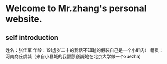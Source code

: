 <h1><b>Welcome to Mr.zhang's personal website.</b></h1>
<h2>self introduction</h2>
<p>姓名：张佳军
    年龄：19(虚岁二十的我恬不知耻的假装自己是一个小鲜肉）
    籍贯：河南商丘虞城（来自小县城的我颤颤巍巍地在北京大学做一个xuezha)</p>
